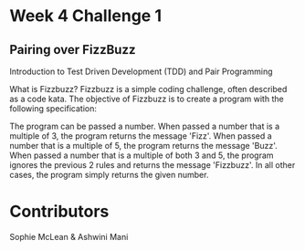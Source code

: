 # Week 4 Challenge 1

## Pairing over FizzBuzz
Introduction to Test Driven Development (TDD) and Pair Programming

What is Fizzbuzz?
Fizzbuzz is a simple coding challenge, often described as a code kata. The objective of Fizzbuzz is to create a program with the following specification:

The program can be passed a number.
When passed a number that is a multiple of 3, the program returns the message 'Fizz'.
When passed a number that is a multiple of 5, the program returns the message 'Buzz'.
When passed a number that is a multiple of both 3 and 5, the program ignores the previous 2 rules and returns the message 'Fizzbuzz'.
In all other cases, the program simply returns the given number.

# Contributors
Sophie McLean & Ashwini Mani
